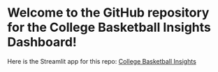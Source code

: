 # Welcome to the GitHub repository for the College Basketball Insights Dashboard!

Here is the Streamlit app for this repo: [College Basketball Insights](https://collegebasketballinsights.streamlit.app)
